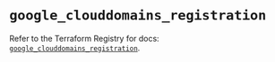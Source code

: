 # `google_clouddomains_registration`

Refer to the Terraform Registry for docs: [`google_clouddomains_registration`](https://registry.terraform.io/providers/hashicorp/google/5.26.0/docs/resources/clouddomains_registration).
